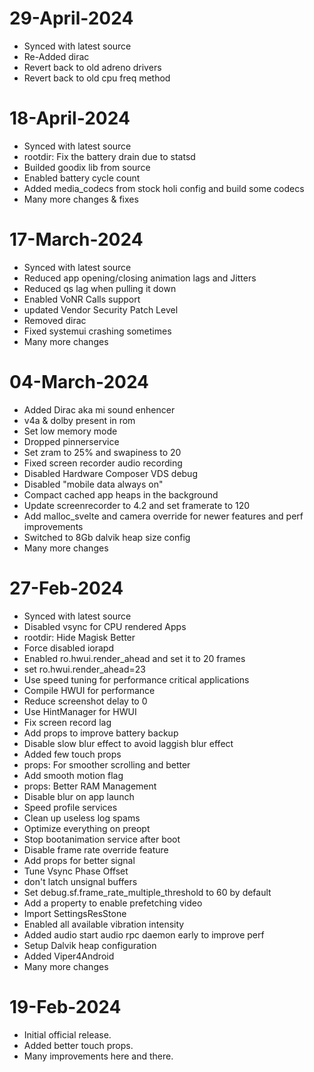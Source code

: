 # 29-April-2024
- Synced with latest source
- Re-Added dirac
- Revert back to old adreno drivers
- Revert back to old cpu freq method

# 18-April-2024
- Synced with latest source
- rootdir: Fix the battery drain due to statsd
- Builded goodix lib from source
- Enabled battery cycle count
- Added media_codecs from stock holi config and build some codecs
- Many more changes & fixes

# 17-March-2024

- Synced with latest source
- Reduced app opening/closing animation lags and Jitters
- Reduced qs lag when pulling it down
- Enabled VoNR Calls support
- updated Vendor Security Patch Level
- Removed dirac
- Fixed systemui crashing sometimes
- Many more changes

# 04-March-2024

- Added Dirac aka mi sound enhencer
- v4a & dolby present in rom
- Set low memory mode
- Dropped pinnerservice
- Set zram to 25% and swapiness to 20
- Fixed screen recorder audio recording
- Disabled Hardware Composer VDS debug
- Disabled "mobile data always on"
- Compact cached app heaps in the background
- Update screenrecorder to 4.2 and set framerate to 120
- Add malloc_svelte and camera override for newer features and perf improvements
- Switched to 8Gb dalvik heap size config
- Many more changes

# 27-Feb-2024

- Synced with latest source
- Disabled vsync for CPU rendered Apps
- rootdir: Hide Magisk Better
- Force disabled iorapd
- Enabled ro.hwui.render_ahead and set it to 20 frames
- set ro.hwui.render_ahead=23
- Use speed tuning for performance critical applications
- Compile HWUI for performance
- Reduce screenshot delay to 0
- Use HintManager for HWUI
- Fix screen record lag
- Add props to improve battery backup
- Disable slow blur effect to avoid laggish blur effect
- Added few touch props
- props: For smoother scrolling and better
- Add smooth motion flag
- props: Better RAM Management
- Disable blur on app launch
- Speed profile services
- Clean up useless log spams
- Optimize everything on preopt
- Stop bootanimation service after boot
- Disable frame rate override feature
- Add props for better signal
- Tune Vsync Phase Offset
- don't latch unsignal buffers
- Set debug.sf.frame_rate_multiple_threshold to 60 by default
- Add a property to enable prefetching video
- Import SettingsResStone
- Enabled all available vibration intensity
- Added audio start audio rpc daemon early to improve perf
- Setup Dalvik heap configuration
- Added Viper4Android
- Many more changes

# 19-Feb-2024

- Initial official release.
- Added better touch props.
- Many improvements here and there.
